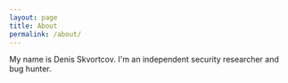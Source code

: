 ```yaml
---
layout: page
title: About
permalink: /about/
---
```


My name is Denis Skvortcov. I'm an independent security researcher and bug hunter.
